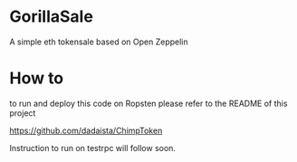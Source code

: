 # GorillaSale
A simple eth tokensale based on Open Zeppelin


# How to

to run and deploy this code on Ropsten please refer to the README of this project


https://github.com/dadaista/ChimpToken


Instruction to run on testrpc will follow soon.
